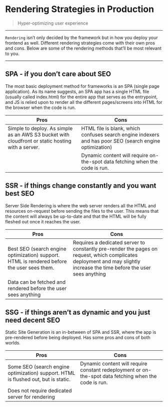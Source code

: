 # Rendering Strategies in Production

> Hyper-optimizing user experience
> 

---

`Rendering` isn’t only decided by the framework but in how you deploy your frontend as well. Different rendering strategies come with their own pros and cons. Below are some of the rendering methods that’ll be most relevant to you.

---

## SPA - if you don’t care about SEO

The most basic deployment method for frameworks is an SPA (single page application). As its name suggests, an SPA app has a single HTML file (usually called index.html) for the entire app that serves as the entrypoint, and JS is relied upon to render all the different pages/screens into HTML for the browser when the code is run. 

| Pros | Cons |
| --- | --- |
| Simple to deploy. As simple as an AWS S3 bucket with cloudfront or static hosting with a server. | HTML file is blank, which confuses search engine indexers and has poor SEO (search engine optimization) |
|  | Dynamic content will require on-the-spot data fetching when the code is run. |

## SSR - if things change constantly and you want best SEO

Server Side Rendering is where the web server renders all the HTML and resources on-request before sending the files to the user. This means that the content will always be up-to-date and that the HTML will be fully fleshed out once it reaches the user.

| Pros | Cons |
| --- | --- |
| Best SEO (search engine optimization) support. HTML is rendered before the user sees them. | Requires a dedicated server to constantly pre-render the pages on request, which complicates deployment and may slightly increase the time before the user sees anything |
| Data can be fetched and rendered before the user sees anything |  |

## SSG - if things aren’t as dynamic and you just need decent SEO

Static Site Generation is an in-between of SPA and SSR, where the app is pre-rendered before being deployed. Has some pros and cons of both worlds.

| Pros | Cons |
| --- | --- |
| Some SEO (search engine optimization) support. HTML is flushed out, but is static. | Dynamic content will require constant redeployment or on-the-spot data fetching when the code is run. |
| Does not require dedicated server for rendering |  |